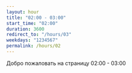 ```yaml
---
layout: hour
title: "02:00 - 03:00"
start_time: "02:00"
duration: 3600
redirect_to: "/hours/03"
weekdays: "1234567"
permalink: /hours/02
---
```


<!-- Содержимое для отображения в 02:00 - 03:00 -->
<p>Добро пожаловать на страницу 02:00 - 03:00</p>
